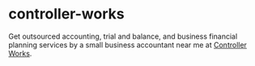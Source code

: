 # controller-works
Get outsourced accounting, trial and balance, and business financial planning services by a small business accountant near me at <a href="https://controllerworks.com/">Controller Works</a>.
